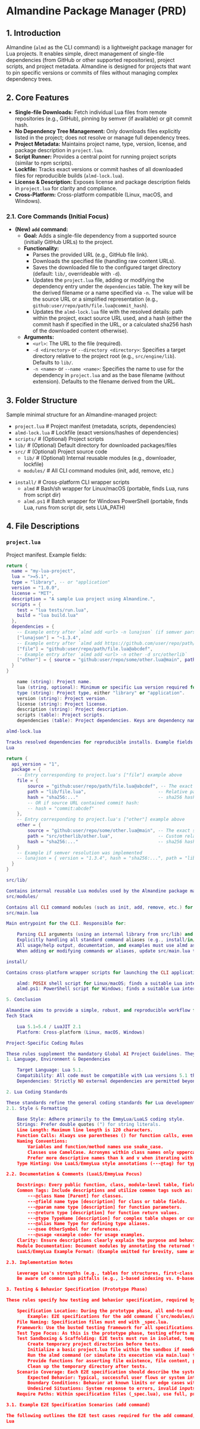# Almandine Package Manager (PRD)

## 1. Introduction

Almandine (`almd` as the CLI command) is a lightweight package manager for Lua projects. It enables simple, direct management of single-file dependencies (from GitHub or other supported repositories), project scripts, and project metadata. Almandine is designed for projects that want to pin specific versions or commits of files without managing complex dependency trees.

## 2. Core Features

-   **Single-file Downloads:** Fetch individual Lua files from remote repositories (e.g., GitHub), pinning by semver (if available) or git commit hash.
-   **No Dependency Tree Management:** Only downloads files explicitly listed in the project; does not resolve or manage full dependency trees.
-   **Project Metadata:** Maintains project name, type, version, license, and package description in `project.lua`.
-   **Script Runner:** Provides a central point for running project scripts (similar to npm scripts).
-   **Lockfile:** Tracks exact versions or commit hashes of all downloaded files for reproducible builds (`almd-lock.lua`).
-   **License & Description:** Exposes license and package description fields in `project.lua` for clarity and compliance.
-   **Cross-Platform:** Cross-platform compatible (Linux, macOS, and Windows).

### 2.1. Core Commands (Initial Focus)

-   **(New) `add` command:**
    -   **Goal:** Adds a single-file dependency from a supported source (initially GitHub URLs) to the project.
    -   **Functionality:**
        -   Parses the provided URL (e.g., GitHub file link).
        -   Downloads the specified file (handling raw content URLs).
        -   Saves the downloaded file to the configured target directory (default: `lib/`, overrideable with `-d`).
        -   Updates the `project.lua` file, adding or modifying the dependency entry under the `dependencies` table. The key will be the derived filename or a name specified via `-n`. The value will be the source URL or a simplified representation (e.g., `github:user/repo/path/file.lua@commit_hash`).
        -   Updates the `almd-lock.lua` file with the resolved details: path within the project, exact source URL used, and a hash (either the commit hash if specified in the URL, or a calculated sha256 hash of the downloaded content otherwise).
    -   **Arguments:**
        -   `<url>`: The URL to the file (required).
        -   `-d <directory>` or `--directory <directory>`: Specifies a target directory relative to the project root (e.g., `src/engine/lib`). Defaults to `lib/`.
        -   `-n <name>` or `--name <name>`: Specifies the name to use for the dependency in `project.lua` and as the base filename (without extension). Defaults to the filename derived from the URL.

## 3. Folder Structure

Sample minimal structure for an Almandine-managed project:

-   `project.lua`          # Project manifest (metadata, scripts, dependencies)
-   `almd-lock.lua`   # Lockfile (exact versions/hashes of dependencies)
-   `scripts/`             # (Optional) Project scripts
-   `lib/`                 # (Optional) Default directory for downloaded packages/files
-   `src/`                 # (Optional) Project source code
    * `lib/`               # (Optional) Internal reusable modules (e.g., downloader, lockfile)
    * `modules/`           # All CLI command modules (init, add, remove, etc.)
* `install/`             # Cross-platform CLI wrapper scripts
    * `almd`               # Bash/sh wrapper for Linux/macOS (portable, finds Lua, runs from script dir)
    * `almd.ps1`           # Batch wrapper for Windows PowerShell (portable, finds Lua, runs from script dir, sets LUA_PATH)

## 4. File Descriptions

### `project.lua`

Project manifest. Example fields:

```lua
return {
  name = "my-lua-project",
  lua = ">=5.1",
  type = "library", -- or "application"
  version = "1.0.0",
  license = "MIT",
  description = "A sample Lua project using Almandine.",
  scripts = {
    test = "lua tests/run.lua",
    build = "lua build.lua"
  },
  dependencies = {
    -- Example entry after `almd add <url> -n lunajson` (if semver parsing added later)
    ["lunajson"] = "~1.3.4",
    -- Example entry after `almd add https://github.com/user/repo/path/file.lua@abcdef`
    ["file"] = "github:user/repo/path/file.lua@abcdef",
    -- Example entry after `almd add <url> -n other -d src/otherlib`
    ["other"] = { source = "github:user/repo/some/other.lua@main", path = "src/otherlib/other.lua" }
  }
}

    name (string): Project name.
    lua (string, optional): Minimum or specific Lua version required for the project. Accepts version constraints such as ">=5.1", "=5.1", ">5.1", or "<5.4".
    type (string): Project type, either "library" or "application".
    version (string): Project version.
    license (string): Project license.
    description (string): Project description.
    scripts (table): Project scripts.
    dependencies (table): Project dependencies. Keys are dependency names, values can be strings (version constraints, source URLs) or tables for more complex definitions (e.g., specifying a custom path).

almd-lock.lua

Tracks resolved dependencies for reproducible installs. Example fields:
Lua

return {
  api_version = "1",
  package = {
    -- Entry corresponding to project.lua's ["file"] example above
    file = {
        source = "github:user/repo/path/file.lua@abcdef", -- The exact source identifier
        path = "lib/file.lua",                           -- Relative path within the project
        hash = "sha256:..."                              -- sha256 hash of the downloaded content
        -- OR if source URL contained commit hash:
        -- hash = "commit:abcdef"
    },
    -- Entry corresponding to project.lua's ["other"] example above
    other = {
        source = "github:user/repo/some/other.lua@main", -- The exact source identifier used
        path = "src/otherlib/other.lua",                 -- Custom relative path
        hash = "sha256:..."                              -- sha256 hash of the downloaded content
    }
    -- Example if semver resolution was implemented
    -- lunajson = { version = "1.3.4", hash = "sha256:...", path = "lib/lunajson.lua" },
  }
}

src/lib/

Contains internal reusable Lua modules used by the Almandine package manager itself (e.g., downloader, lockfile handler, argument parser). Not for user-downloaded dependencies.
src/modules/

Contains all CLI command modules (such as init, add, remove, etc.) for the package manager. All new modules must be placed here. Do not place command modules elsewhere. The add.lua module would contain the logic for the add command.
src/main.lua

Main entrypoint for the CLI. Responsible for:

    Parsing CLI arguments (using an internal library from src/lib) and dispatching to the correct command module in src/modules.
    Explicitly handling all standard command aliases (e.g., install/in/ins, remove/rm/uninstall/un, update/up/upgrade, add/i, etc.).
    All usage/help output, documentation, and examples must use almd as the CLI tool name (never almandine).
    When adding or modifying commands or aliases, update src/main.lua to ensure all are handled, and update documentation/tasks accordingly.

install/

Contains cross-platform wrapper scripts for launching the CLI application:

    almd: POSIX shell script for Linux/macOS; finds a suitable Lua interpreter, runs from its own directory, dispatches all arguments to src/main.lua.
    almd.ps1: PowerShell script for Windows; finds a suitable Lua interpreter, runs from its own directory, sets LUA_PATH so src/lib modules are found, dispatches all arguments to src/main.lua.

5. Conclusion

Almandine aims to provide a simple, robust, and reproducible workflow for Lua projects that need lightweight dependency management and script automation, without the complexity of full dependency trees.
Tech Stack

    Lua 5.1–5.4 / LuaJIT 2.1
    Platform: Cross-platform (Linux, macOS, Windows)

Project-Specific Coding Rules

These rules supplement the mandatory Global AI Project Guidelines. They define standards and practices unique to this specific project.
1. Language, Environment & Dependencies

    Target Language: Lua 5.1.
    Compatibility: All code must be compatible with Lua versions 5.1 through 5.4 and LuaJIT.
    Dependencies: Strictly NO external dependencies are permitted beyond standard Lua libraries (e.g., io, os, string, table, math) and potentially LuaSocket if required for HTTP requests (needs confirmation if allowed or if native OS tools like curl/wget/PowerShell Invoke-WebRequest will be shelled out to). Decision needed: Native Lua HTTP client (like LuaSocket - adds dependency) or shell out? For cross-platform simplicity without adding Lua deps, shelling out might be preferred initially.

2. Lua Coding Standards

These standards refine the general coding standards for Lua development within this project.
2.1. Style & Formatting

    Base Style: Adhere primarily to the EmmyLua/LuaLS coding style.
    Strings: Prefer double quotes (") for string literals.
    Line Length: Maximum line length is 120 characters.
    Function Calls: Always use parentheses () for function calls, even if no arguments are passed (e.g., my_function() not my_function).
    Naming Conventions:
        Variables and function/method names use snake_case.
        Classes use CamelCase. Acronyms within class names only uppercase the first letter (e.g., XmlDocument).
        Prefer more descriptive names than k and v when iterating with pairs, unless writing a generic table function.
    Type Hinting: Use LuaLS/EmmyLua style annotations (---@tag) for type hinting to provide rich information for language servers and static analysis. Use overlapping tags like ---@param name type and ---@return type which are compatible with both LuaLS and LDoc where possible.

2.2. Documentation & Comments (LuaLS/EmmyLua Focus)

    Docstrings: Every public function, class, module-level table, field, and type alias requires documentation comments using LuaLS/EmmyLua format (starting with ---@tag).
    Common Tags: Include descriptions and utilize common tags such as:
        ---@class Name [Parent] for classes.
        ---@field name type [description] for class or table fields.
        ---@param name type [description] for function parameters.
        ---@return type [description] for function return values.
        ---@type TypeName [description] for complex table shapes or custom types.
        ---@alias Name Type for defining type aliases.
        ---@see OtherSymbol for references.
        ---@usage <example code> for usage examples.
    Clarity: Ensure descriptions clearly explain the purpose and behavior. Markdown within descriptions is permitted.
    Module Documentation: Document modules by annotating the returned table or the main functions/classes within them using the standard tags. Avoid LDoc-specific @module tags.
    LuaLS/EmmyLua Example Format: (Example omitted for brevity, same as original PRD)

2.3. Implementation Notes

    Leverage Lua's strengths (e.g., tables for structures, first-class functions).
    Be aware of common Lua pitfalls (e.g., 1-based indexing vs. 0-based, global variable scope issues, closure behavior).

3. Testing & Behavior Specification (Prototype Phase)

These rules specify how testing and behavior specification, required by the global guidelines, are implemented in this project using the busted framework during the current prototype phase. The focus during this phase is exclusively on end-to-end (E2E) testing to validate core user flows and system integration.

    Specification Location: During the prototype phase, all end-to-end behavior specifications must reside within the `/src/spec/e2e/` directory. This directory's structure must mirror the `/src` directory structure excluding the `spec/` part itself.
        Example: E2E specifications for the add command (`src/modules/add.lua`) belong in `src/spec/e2e/modules/add_spec.lua`.
    File Naming: Specification files must end with _spec.lua.
    Framework: Use the busted testing framework for all specifications.
    Test Type Focus: As this is the prototype phase, testing efforts must concentrate only on end-to-end tests. Unit and integration tests, along with the heavy use of test doubles (spies, stubs, mocks) for isolating components, are deferred until a later stage. E2E tests should verify system behavior from an external perspective, simulating user interactions via the CLI (almd ...) or by invoking src/main.lua programmatically with arguments.
    Test Sandboxing & Scaffolding: E2E tests must run in isolated, temporary directories (sandboxes) to prevent interference with the main project or other tests. A helper utility/module (e.g., `src/spec/e2e/helpers/scaffold.lua`) should be developed to:
        Create temporary project directories before tests.
        Initialize a basic project.lua file within the sandbox if needed.
        Run the almd command (or simulate its execution via main.lua) targeting the sandboxed project.
        Provide functions for asserting file existence, file content, project.lua content, and almd-lock.lua content within the sandbox.
        Clean up the temporary directory after tests.
    Scenario Coverage: Each E2E specification should describe the system's behavior under various conditions using describe and it blocks, focusing on complete flows or features. Include scenarios covering, at minimum:
        Expected Behavior: Typical, successful user flows or system interactions (the "happy path").
        Boundary Conditions: Behavior at known limits or edge cases within a flow.
        Undesired Situations: System response to errors, invalid inputs, or exceptional conditions during an end-to-end operation.
    Require Paths: Within specification files (_spec.lua), use full, project-relative module paths for require statements when needing entry points or helper modules (e.g., require("src.main") or require("src.spec.e2e.helpers.scaffold")). Do not use local relative paths.

3.1. Example E2E Specification Scenarios (add command)

The following outlines the E2E test cases required for the add command, to be implemented in src/spec/e2e/modules/add_spec.lua using busted and the sandboxing helper.
Lua

